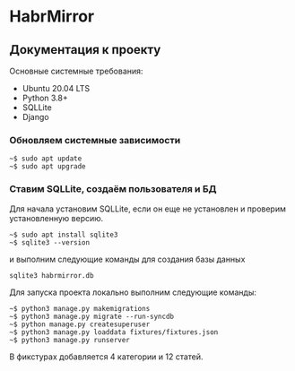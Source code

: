 HabrMirror
===========


## Документация к проекту


Основные системные требования:
* Ubuntu 20.04 LTS
* Python 3.8+
* SQLLite 
* Django 



### Обновляем системные зависимости


```
~$ sudo apt update
~$ sudo apt upgrade
```


### Ставим SQLLite, создаём пользователя и БД


Для начала установим SQLLite, если он еще не установлен и проверим установленную версию. 

```
~$ sudo apt install sqlite3
~$ sqlite3 --version
```
и выполним следующие команды для создания базы данных 

```
sqlite3 habrmirror.db
```
Для запуска проекта локально выполним следующие команды:
```
~$ python3 manage.py makemigrations
~$ python3 manage.py migrate --run-syncdb 
~$ python manage.py createsuperuser
~$ python3 manage.py loaddata fixtures/fixtures.json
~$ python3 manage.py runserver
```
В фикстурах добавляется 4 категории и 12 статей.
```




